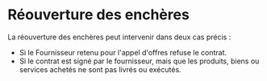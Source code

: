 # Réouverture des enchères

La réouverture des enchères peut intervenir dans deux cas précis :

* Si le Fournisseur retenu pour l'appel d'offres refuse le contrat.
* Si le contrat est signé par le fournisseur, mais que les produits, biens ou services achetés ne sont pas livrés ou exécutés.
